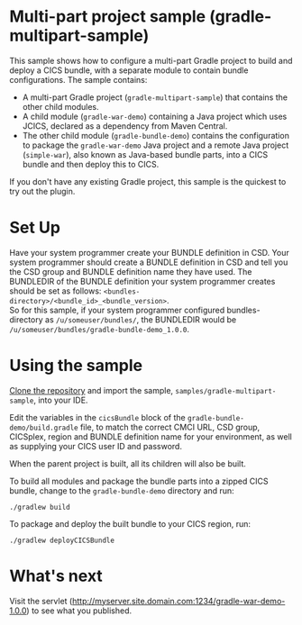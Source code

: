 # Multi-part project sample (gradle-multipart-sample)
This sample shows how to configure a multi-part Gradle project to build and deploy a CICS bundle, with a separate module to contain bundle configurations. The sample contains:
* A multi-part Gradle project (`gradle-multipart-sample`) that contains the other child modules.
* A child module (`gradle-war-demo`) containing a Java project which uses JCICS, declared as a dependency from Maven Central.
* The other child module (`gradle-bundle-demo`) contains the configuration to package the `gradle-war-demo` Java project and a remote Java project (`simple-war`), also known as Java-based bundle parts, into a CICS bundle and then deploy this to CICS.

If you don't have any existing Gradle project, this sample is the quickest to try out the plugin.

# Set Up
Have your system programmer create your BUNDLE definition in CSD.
Your system programmer should create a BUNDLE definition in CSD and tell you the CSD group and BUNDLE definition name they have used. The BUNDLEDIR of the BUNDLE definition your system programmer creates should be set as follows: `<bundles-directory>/<bundle_id>_<bundle_version>`.  
So for this sample, if your system programmer configured bundles-directory as `/u/someuser/bundles/`, the BUNDLEDIR would be `/u/someuser/bundles/gradle-bundle-demo_1.0.0`.

# Using the sample
[Clone the repository](https://github.com/IBM/cics-bundle-gradle.git) and import the sample, `samples/gradle-multipart-sample`, into your IDE.

Edit the variables in the `cicsBundle` block of the `gradle-bundle-demo/build.gradle` file, to match the correct CMCI URL, CSD group, CICSplex, region and BUNDLE definition name for your environment, as well as supplying your CICS user ID and password.

When the parent project is built, all its children will also be built.

To build all modules and package the bundle parts into a zipped CICS bundle, change to the `gradle-bundle-demo` directory and run:
```
./gradlew build
```

To package and deploy the built bundle to your CICS region, run:
```
./gradlew deployCICSBundle
```

# What's next
Visit the servlet (http://myserver.site.domain.com:1234/gradle-war-demo-1.0.0) to see what you published.
